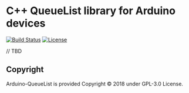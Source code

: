 C++ QueueList library for Arduino devices
====================
[![Build Status](https://travis-ci.org/georg-koch/Arduino-QueueList.svg?branch=master)](https://travis-ci.org/georg-koch/Arduino-QueueList)
[![License](https://img.shields.io/badge/license-GPL%203.0%20License-blue.svg)](https://opensource.org/licenses/GPL-3.0)

// TBD

## Copyright

Arduino-QueueList is provided Copyright © 2018 under GPL-3.0 License.
